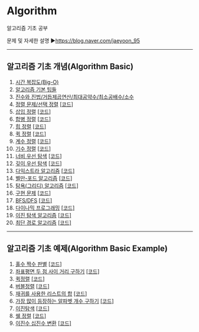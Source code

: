 # Algorithm
알고리즘 기초 공부

문제 및 자세한 설명
▶https://blog.naver.com/jaeyoon_95   

- - -
## 알고리즘 기초 개념(Algorithm Basic)
1. [시간 복잡도(Big-O)](https://blog.naver.com/jaeyoon_95/222227998443)
2. [알고리즘 기본 팁들](https://blog.naver.com/jaeyoon_95/222229444962)
3. [진수와 진법/거듭제곱연산/최대공약수/최소공배수/소수](https://blog.naver.com/jaeyoon_95/222248153848)
4. [정렬 문제/선택 정렬](https://blog.naver.com/jaeyoon_95/222268752780)  [[코드]](https://github.com/jaeyun95/Algorithm/blob/master/basic_code/select_sort.py)
5. [삽입 정렬](https://blog.naver.com/jaeyoon_95/222269820546)  [[코드]](https://github.com/jaeyun95/Algorithm/blob/master/basic_code/insertion_sort.py)
6. [합병 정렬](https://blog.naver.com/jaeyoon_95/222269929064)  [[코드]](https://github.com/jaeyun95/Algorithm/blob/master/basic_code/merge_sort.py)
7. [힙 정렬](https://blog.naver.com/jaeyoon_95/222270874346)  [[코드]](https://github.com/jaeyun95/Algorithm/blob/master/basic_code/heap_sort.py)
8. [퀵 정렬](https://blog.naver.com/jaeyoon_95/222272546376)  [[코드]](https://github.com/jaeyun95/Algorithm/blob/master/basic_code/heap_sort.py)
9. [계수 정렬](https://blog.naver.com/jaeyoon_95/222277827989)  [[코드]](https://github.com/jaeyun95/Algorithm/blob/master/basic_code/counting_sort.py)
10. [기수 정렬](https://blog.naver.com/jaeyoon_95/222277879488)  [[코드]](https://github.com/jaeyun95/Algorithm/blob/master/basic_code/radix_sort.py)
11. [너비 우선 탐색](https://blog.naver.com/jaeyoon_95/222295308676)  [[코드]](https://github.com/jaeyun95/Algorithm/blob/master/basic_code/bfs.py)
12. [깊이 우선 탐색](https://blog.naver.com/jaeyoon_95/222295331645)  [[코드]](https://github.com/jaeyun95/Algorithm/blob/master/basic_code/dfs.py)
13. [다익스트라 알고리즘](https://blog.naver.com/jaeyoon_95/222296289286)  [[코드]](https://github.com/jaeyun95/Algorithm/blob/master/basic_code/dijkstra.py)
14. [벨만-포드 알고리즘](https://blog.naver.com/jaeyoon_95/222297407198)  [[코드]](https://github.com/jaeyun95/Algorithm/blob/master/basic_code/bellman_ford.py)
15. [탐욕(그리디) 알고리즘](https://blog.naver.com/jaeyoon_95/222324921054)  [[코드]](https://github.com/jaeyun95/Algorithm/blob/master/basic_code/greedy.py)
16. [구현 문제](https://blog.naver.com/jaeyoon_95/222325983542)  [[코드]](https://github.com/jaeyun95/Algorithm/blob/master/basic_code/implementation.py)
17. [BFS/DFS](https://blog.naver.com/jaeyoon_95/222327219970)  [[코드]](https://github.com/jaeyun95/Algorithm/blob/master/basic_code/dfs_bfs.py)
18. [다이나믹 프로그래밍](https://blog.naver.com/jaeyoon_95/222341422578)  [[코드]](https://github.com/jaeyun95/Algorithm/blob/master/basic_code/dp.py)
19. [이진 탐색 알고리즘](https://blog.naver.com/jaeyoon_95/222344875669)  [[코드]](https://github.com/jaeyun95/Algorithm/blob/master/basic_code/binary_search.py)
20. [최단 경로 알고리즘](https://blog.naver.com/jaeyoon_95/222346386029)  [[코드]](https://github.com/jaeyun95/Algorithm/blob/master/basic_code/shortest_route.py)


- - -
## 알고리즘 기초 예제(Algorithm Basic Example)
1. [홀수 짝수 판별](https://blog.naver.com/jaeyoon_95/221691259800)  [[코드]](https://github.com/jaeyun95/Algorithm/blob/master/code/day01.py)
2. [좌표평면 두 점 사이 거리 구하기](https://blog.naver.com/jaeyoon_95/221691265343)  [[코드]](https://github.com/jaeyun95/Algorithm/blob/master/code/day02.py)
3. [퀵정렬](https://blog.naver.com/jaeyoon_95/221691282323)  [[코드]](https://github.com/jaeyun95/Algorithm/blob/master/code/day03.py)
4. [버블정렬](https://blog.naver.com/jaeyoon_95/221692194905)  [[코드]](https://github.com/jaeyun95/Algorithm/blob/master/code/day04.py)
5. [재귀를 사용한 리스트의 합](https://blog.naver.com/jaeyoon_95/221693262442)  [[코드]](https://github.com/jaeyun95/Algorithm/blob/master/code/day05.py)
6. [가장 많이 등장하는 알파벳 개수 구하기](https://blog.naver.com/jaeyoon_95/221694309817)  [[코드]](https://github.com/jaeyun95/Algorithm/blob/master/code/day06.py)
7. [이진탐색](https://blog.naver.com/jaeyoon_95/221698971929)  [[코드]](https://github.com/jaeyun95/Algorithm/blob/master/code/day07.py)
8. [쉘 정렬](https://blog.naver.com/jaeyoon_95/221737261452)  [[코드]](https://github.com/jaeyun95/Algorithm/blob/master/code/day08.py)
9. [이진수 십진수 변환](https://blog.naver.com/jaeyoon_95/221753032789)  [[코드]](https://github.com/jaeyun95/Algorithm/blob/master/code/day08.py)

